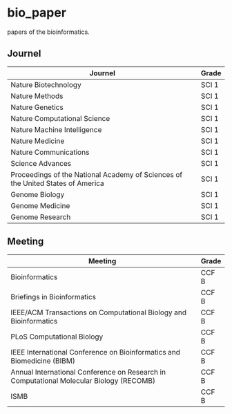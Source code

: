 # bio_paper
papers of the bioinformatics.
## Journel
| Journel | Grade |
| ---- | ---- |
| Nature Biotechnology | SCI 1 |
| Nature Methods | SCI 1 |
| Nature Genetics | SCI 1 |
| Nature Computational Science | SCI 1 |
| Nature Machine Intelligence | SCI 1 |
| Nature Medicine | SCI 1 |
| Nature Communications | SCI 1 |
| Science Advances | SCI 1 |
| Proceedings of the National Academy of Sciences of the United States of America | SCI 1 |
| Genome Biology| SCI 1 |
| Genome Medicine | SCI 1 |
| Genome Research | SCI 1 |

## Meeting
| Meeting | Grade |
| ---- | ---- |
| Bioinformatics | CCF B |
| Briefings in Bioinformatics | CCF B |
| IEEE/ACM Transactions on Computational Biology and Bioinformatics | CCF B |
| PLoS Computational Biology | CCF B |
| IEEE International Conference on Bioinformatics and Biomedicine (BIBM) | CCF B |
| Annual International Conference on Research in Computational Molecular Biology (RECOMB) | CCF B |
| ISMB | CCF B |
